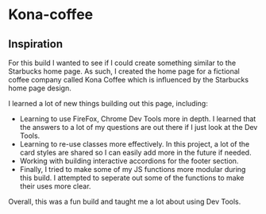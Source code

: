 # Kona-coffee

## Inspiration

For this build I wanted to see if I could create something similar to the Starbucks home page. As such, I created the home page for a fictional coffee company called Kona Coffee which is influenced by the Starbucks home page design.  

I learned a lot of new things building out this page, including:

* Learning to use FireFox, Chrome Dev Tools more in depth. I learned that the answers to a lot of my questions are out there if I just look at the Dev Tools.  
* Learning to re-use classes more effectively. In this project, a lot of the card styles are shared so I can easily add more in the future if needed.  
* Working with building interactive accordions for the footer section.  
* Finally, I tried to make some of my JS functions more modular during this build.  I attempted to seperate out some of the functions to make their uses more clear.  

Overall, this was a fun build and taught me a lot about using Dev Tools.  
